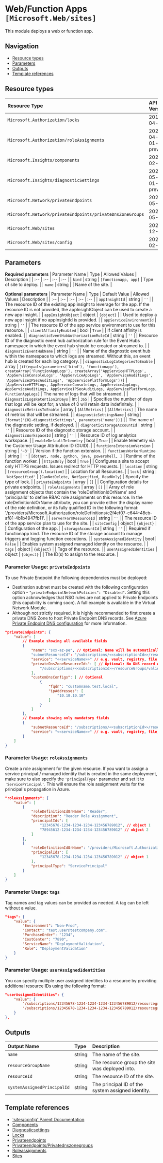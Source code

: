 # Web/Function Apps `[Microsoft.Web/sites]`

This module deploys a web or function app.

## Navigation

- [Resource types](#Resource-types)
- [Parameters](#Parameters)
- [Outputs](#Outputs)
- [Template references](#Template-references)

## Resource types

| Resource Type | API Version |
| :-- | :-- |
| `Microsoft.Authorization/locks` | 2017-04-01 |
| `Microsoft.Authorization/roleAssignments` | 2021-04-01-preview |
| `Microsoft.Insights/components` | 2020-02-02 |
| `Microsoft.Insights/diagnosticSettings` | 2021-05-01-preview |
| `Microsoft.Network/privateEndpoints` | 2021-05-01 |
| `Microsoft.Network/privateEndpoints/privateDnsZoneGroups` | 2021-05-01 |
| `Microsoft.Web/sites` | 2020-12-01 |
| `Microsoft.Web/sites/config` | 2021-02-01 |

## Parameters

**Required parameters**
| Parameter Name | Type | Allowed Values | Description |
| :-- | :-- | :-- | :-- |
| `kind` | string | `[functionapp, app]` | Type of site to deploy. |
| `name` | string |  | Name of the site. |

**Optional parameters**
| Parameter Name | Type | Default Value | Allowed Values | Description |
| :-- | :-- | :-- | :-- | :-- |
| `appInsightId` | string | `''` |  | The resource ID of the existing app insight to leverage for the app. If the resource ID is not provided, the appInsightObject can be used to create a new app insight. |
| `appInsightObject` | object | `{object}` |  | Used to deploy a new app insight if no appInsightId is provided. |
| `appServiceEnvironmentId` | string | `''` |  | The resource ID of the app service environment to use for this resource. |
| `clientAffinityEnabled` | bool | `True` |  | If client affinity is enabled. |
| `diagnosticEventHubAuthorizationRuleId` | string | `''` |  | Resource ID of the diagnostic event hub authorization rule for the Event Hubs namespace in which the event hub should be created or streamed to. |
| `diagnosticEventHubName` | string | `''` |  | Name of the diagnostic event hub within the namespace to which logs are streamed. Without this, an event hub is created for each log category. |
| `diagnosticLogCategoriesToEnable` | array | `[if(equals(parameters('kind'), 'functionapp'), createArray('FunctionAppLogs'), createArray('AppServiceHTTPLogs', 'AppServiceConsoleLogs', 'AppServiceAppLogs', 'AppServiceAuditLogs', 'AppServiceIPSecAuditLogs', 'AppServicePlatformLogs'))]` | `[AppServiceHTTPLogs, AppServiceConsoleLogs, AppServiceAppLogs, AppServiceAuditLogs, AppServiceIPSecAuditLogs, AppServicePlatformLogs, FunctionAppLogs]` | The name of logs that will be streamed. |
| `diagnosticLogsRetentionInDays` | int | `365` |  | Specifies the number of days that logs will be kept for; a value of 0 will retain data indefinitely. |
| `diagnosticMetricsToEnable` | array | `[AllMetrics]` | `[AllMetrics]` | The name of metrics that will be streamed. |
| `diagnosticSettingsName` | string | `[format('{0}-diagnosticSettings', parameters('name'))]` |  | The name of the diagnostic setting, if deployed. |
| `diagnosticStorageAccountId` | string | `''` |  | Resource ID of the diagnostic storage account. |
| `diagnosticWorkspaceId` | string | `''` |  | Resource ID of log analytics workspace. |
| `enableDefaultTelemetry` | bool | `True` |  | Enable telemetry via the Customer Usage Attribution ID (GUID). |
| `functionsExtensionVersion` | string | `'~3'` |  | Version if the function extension. |
| `functionsWorkerRuntime` | string | `''` | `[dotnet, node, python, java, powershell, ]` | Runtime of the function worker. |
| `httpsOnly` | bool | `True` |  | Configures a site to accept only HTTPS requests. Issues redirect for HTTP requests. |
| `location` | string | `[resourceGroup().location]` |  | Location for all Resources. |
| `lock` | string | `'NotSpecified'` | `[CanNotDelete, NotSpecified, ReadOnly]` | Specify the type of lock. |
| `privateEndpoints` | array | `[]` |  | Configuration details for private endpoints. |
| `roleAssignments` | array | `[]` |  | Array of role assignment objects that contain the 'roleDefinitionIdOrName' and 'principalId' to define RBAC role assignments on this resource. In the roleDefinitionIdOrName attribute, you can provide either the display name of the role definition, or its fully qualified ID in the following format: '/providers/Microsoft.Authorization/roleDefinitions/c2f4ef07-c644-48eb-af81-4b1b4947fb11'. |
| `serverFarmResourceId` | string | `''` |  | The resource ID of the app service plan to use for the site. |
| `siteConfig` | object | `{object}` |  | Configuration of the app. |
| `storageAccountId` | string | `''` |  | Required if functionapp kind. The resource ID of the storage account to manage triggers and logging function executions. |
| `systemAssignedIdentity` | bool | `False` |  | Enables system assigned managed identity on the resource. |
| `tags` | object | `{object}` |  | Tags of the resource. |
| `userAssignedIdentities` | object | `{object}` |  | The ID(s) to assign to the resource. |


### Parameter Usage: `privateEndpoints`

To use Private Endpoint the following dependencies must be deployed:

- Destination subnet must be created with the following configuration option - `"privateEndpointNetworkPolicies": "Disabled"`.  Setting this option acknowledges that NSG rules are not applied to Private Endpoints (this capability is coming soon). A full example is available in the Virtual Network Module.
- Although not strictly required, it is highly recommended to first create a private DNS Zone to host Private Endpoint DNS records. See [Azure Private Endpoint DNS configuration](https://docs.microsoft.com/en-us/azure/private-link/private-endpoint-dns) for more information.

```json
"privateEndpoints": {
    "value": [
        // Example showing all available fields
        {
            "name": "sxx-az-pe", // Optional: Name will be automatically generated if one is not provided here
            "subnetResourceId": "/subscriptions/<<subscriptionId>>/resourceGroups/validation-rg/providers/Microsoft.Network/virtualNetworks/sxx-az-vnet-x-001/subnets/sxx-az-subnet-x-001",
            "service": "<<serviceName>>" // e.g. vault, registry, file, blob, queue, table etc.
            "privateDnsZoneResourceIds": [ // Optional: No DNS record will be created if a private DNS zone Resource ID is not specified
                "/subscriptions/<<subscriptionId>>/resourceGroups/validation-rg/providers/Microsoft.Network/privateDnsZones/privatelink.blob.core.windows.net"
            ],
            "customDnsConfigs": [ // Optional
                {
                    "fqdn": "customname.test.local",
                    "ipAddresses": [
                        "10.10.10.10"
                    ]
                }
            ]
        },
        // Example showing only mandatory fields
        {
            "subnetResourceId": "/subscriptions/<<subscriptionId>>/resourceGroups/validation-rg/providers/Microsoft.Network/virtualNetworks/sxx-az-vnet-x-001/subnets/sxx-az-subnet-x-001",
            "service": "<<serviceName>>" // e.g. vault, registry, file, blob, queue, table etc.
        }
    ]
}
```

### Parameter Usage: `roleAssignments`

Create a role assignment for the given resource. If you want to assign a service principal / managed identity that is created in the same deployment, make sure to also specify the `'principalType'` parameter and set it to `'ServicePrincipal'`. This will ensure the role assignment waits for the principal's propagation in Azure.

```json
"roleAssignments": {
    "value": [
        {
            "roleDefinitionIdOrName": "Reader",
            "description": "Reader Role Assignment",
            "principalIds": [
                "12345678-1234-1234-1234-123456789012", // object 1
                "78945612-1234-1234-1234-123456789012" // object 2
            ]
        },
        {
            "roleDefinitionIdOrName": "/providers/Microsoft.Authorization/roleDefinitions/c2f4ef07-c644-48eb-af81-4b1b4947fb11",
            "principalIds": [
                "12345678-1234-1234-1234-123456789012" // object 1
            ],
            "principalType": "ServicePrincipal"
        }
    ]
}
```

### Parameter Usage: `tags`

Tag names and tag values can be provided as needed. A tag can be left without a value.

```json
"tags": {
    "value": {
        "Environment": "Non-Prod",
        "Contact": "test.user@testcompany.com",
        "PurchaseOrder": "1234",
        "CostCenter": "7890",
        "ServiceName": "DeploymentValidation",
        "Role": "DeploymentValidation"
    }
}
```

### Parameter Usage: `userAssignedIdentities`

You can specify multiple user assigned identities to a resource by providing additional resource IDs using the following format:

```json
"userAssignedIdentities": {
    "value": {
        "/subscriptions/12345678-1234-1234-1234-123456789012/resourcegroups/validation-rg/providers/Microsoft.ManagedIdentity/userAssignedIdentities/adp-sxx-az-msi-x-001": {},
        "/subscriptions/12345678-1234-1234-1234-123456789012/resourcegroups/validation-rg/providers/Microsoft.ManagedIdentity/userAssignedIdentities/adp-sxx-az-msi-x-002": {}
    }
},
```

## Outputs

| Output Name | Type | Description |
| :-- | :-- | :-- |
| `name` | string | The name of the site. |
| `resourceGroupName` | string | The resource group the site was deployed into. |
| `resourceId` | string | The resource ID of the site. |
| `systemAssignedPrincipalId` | string | The principal ID of the system assigned identity. |

## Template references

- ['sites/config' Parent Documentation](https://docs.microsoft.com/en-us/azure/templates/Microsoft.Web/sites)
- [Components](https://docs.microsoft.com/en-us/azure/templates/Microsoft.Insights/2020-02-02/components)
- [Diagnosticsettings](https://docs.microsoft.com/en-us/azure/templates/Microsoft.Insights/2021-05-01-preview/diagnosticSettings)
- [Locks](https://docs.microsoft.com/en-us/azure/templates/Microsoft.Authorization/2017-04-01/locks)
- [Privateendpoints](https://docs.microsoft.com/en-us/azure/templates/Microsoft.Network/2021-05-01/privateEndpoints)
- [Privateendpoints/Privatednszonegroups](https://docs.microsoft.com/en-us/azure/templates/Microsoft.Network/2021-05-01/privateEndpoints/privateDnsZoneGroups)
- [Roleassignments](https://docs.microsoft.com/en-us/azure/templates/Microsoft.Authorization/roleAssignments)
- [Sites](https://docs.microsoft.com/en-us/azure/templates/Microsoft.Web/2020-12-01/sites)
